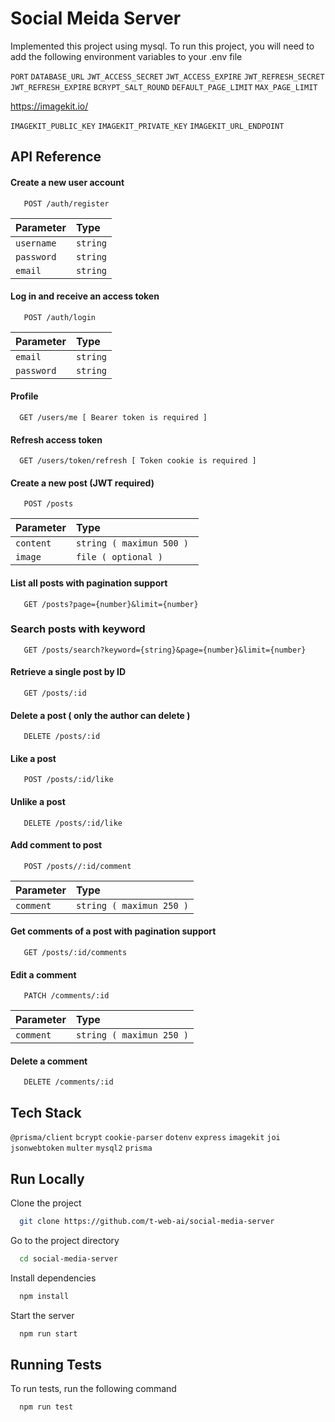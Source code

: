 # Social Meida Server

Implemented this project using mysql.
To run this project, you will need to add the following environment variables to your .env file

`PORT`
`DATABASE_URL`
`JWT_ACCESS_SECRET`
`JWT_ACCESS_EXPIRE`
`JWT_REFRESH_SECRET`
`JWT_REFRESH_EXPIRE`
`BCRYPT_SALT_ROUND`
`DEFAULT_PAGE_LIMIT`
`MAX_PAGE_LIMIT`

https://imagekit.io/

`IMAGEKIT_PUBLIC_KEY`
`IMAGEKIT_PRIVATE_KEY`
`IMAGEKIT_URL_ENDPOINT`

## API Reference

#### Create a new user account

```text
   POST /auth/register
```

| Parameter  | Type     |
| :--------- | :------- |
| `username` | `string` |
| `password` | `string` |
| `email`    | `string` |

#### Log in and receive an access token

```text
   POST /auth/login
```

| Parameter  | Type     |
| :--------- | :------- |
| `email`    | `string` |
| `password` | `string` |

#### Profile

```text
  GET /users/me [ Bearer token is required ]
```

#### Refresh access token

```text
  GET /users/token/refresh [ Token cookie is required ]
```

#### Create a new post (JWT required)

```text
   POST /posts
```

| Parameter | Type                      |
| :-------- | :------------------------ |
| `content` | `string ( maximun 500 ) ` |
| `image`   | `file ( optional )`       |

#### List all posts with pagination support

```text
   GET /posts?page={number}&limit={number}
```

### Search posts with keyword

```text
   GET /posts/search?keyword={string}&page={number}&limit={number}
```

#### Retrieve a single post by ID

```text
   GET /posts/:id
```

#### Delete a post ( only the author can delete )

```text
   DELETE /posts/:id
```

#### Like a post

```text
   POST /posts/:id/like
```

#### Unlike a post

```text
   DELETE /posts/:id/like
```

#### Add comment to post

```text
   POST /posts//:id/comment
```

| Parameter | Type                     |
| :-------- | :----------------------- |
| `comment` | `string ( maximun 250 )` |

#### Get comments of a post with pagination support

```text
   GET /posts/:id/comments
```

#### Edit a comment

```text
   PATCH /comments/:id
```

| Parameter | Type                     |
| :-------- | :----------------------- |
| `comment` | `string ( maximun 250 )` |

#### Delete a comment

```text
   DELETE /comments/:id
```

## Tech Stack

`@prisma/client` `bcrypt` `cookie-parser` `dotenv` `express` `imagekit` `joi`
`jsonwebtoken` `multer` `mysql2` `prisma`

## Run Locally

Clone the project

```bash
  git clone https://github.com/t-web-ai/social-media-server
```

Go to the project directory

```bash
  cd social-media-server
```

Install dependencies

```bash
  npm install
```

Start the server

```bash
  npm run start
```

## Running Tests

To run tests, run the following command

```bash
  npm run test
```
